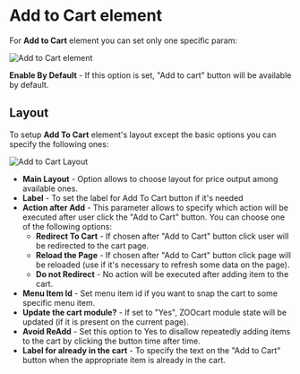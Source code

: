 # Add to Cart element

For **Add to Cart** element you can set only one specific param:

![Add to Cart element](http://joolanders.github.io/Docs/docs/ZOOcart/images/zc21.png)

**Enable By Default** - If this option is set, "Add to cart" button will be available by default.

## Layout

To setup **Add To Cart** element's layout except the basic options you can specify the following ones:

![Add to Cart Layout](http://joolanders.github.io/Docs/docs/ZOOcart/images/zc24.png)

- **Main Layout** - Option allows to choose layout for price output among available ones.
- **Label** - To set the label for Add To Cart button if it's needed
- **Action after Add** - This parameter allows to specify which action will be executed after user click the "Add to Cart" button. You can choose one of the following options:
	- **Redirect To Cart** - If chosen after "Add to Cart" button click user will be redirected to the cart page.
	- **Reload the Page** - If chosen after "Add to Cart" button click page will be reloaded (use if it's necessary to refresh some data on the page).
	- **Do not Redirect** - No action will be executed after adding item to the cart.
- **Menu Item Id** - Set menu item id if you want to snap the cart to some specific menu item.
- **Update the cart module?** - If set to "Yes", ZOOcart module state will be updated (if it is present on the current page).
- **Avoid ReAdd** - Set this option to Yes to disallow repeatedly adding items to the cart by clicking the button time after time.
- **Label for already in the cart** - To specify the text on the "Add to Cart" button when the appropriate item is already in the cart.